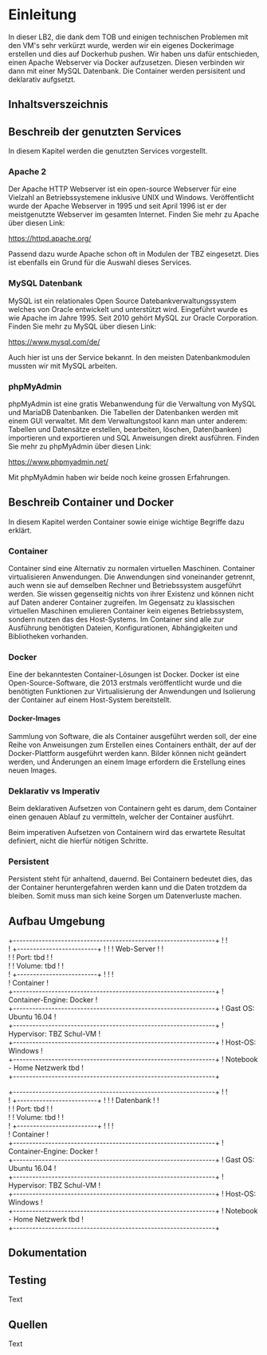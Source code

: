 # Einleitung

In dieser LB2, die dank dem TOB und einigen technischen Problemen mit den VM's sehr verkürzt wurde, werden wir ein eigenes Dockerimage erstellen und dies auf Dockerhub pushen. Wir haben uns dafür entschieden, einen Apache Webserver via Docker aufzusetzen. Diesen verbinden wir dann mit einer MySQL Datenbank. Die Container werden persisitent und deklarativ aufgsetzt. 

## Inhaltsverszeichnis

## Beschreib der genutzten Services
In diesem Kapitel werden die genutzten Services vorgestellt.
### Apache 2
Der Apache HTTP Webserver ist ein open-source Webserver für eine Vielzahl an Betriebssystemene inklusive UNIX und Windows. Veröffentlicht wurde der Apache Webserver in 1995 und seit April 1996 ist er der meistgenutzte Webserver im gesamten Internet. Finden Sie mehr zu Apache über diesen Link:

https://httpd.apache.org/


Passend dazu wurde Apache schon oft in Modulen der TBZ eingesetzt. Dies ist ebenfalls ein Grund für die Auswahl dieses Services. 

### MySQL Datenbank
MySQL ist ein relationales Open Source Datebankverwaltungssystem welches von Oracle entwickelt und unterstützt wird. Eingeführt wurde es wie Apache im Jahre 1995. Seit 2010 gehört MySQL zur Oracle Corporation. Finden Sie mehr zu MySQL über diesen Link:

https://www.mysql.com/de/


Auch hier ist uns der Service bekannt. In den meisten Datenbankmodulen mussten wir mit MySQL arbeiten. 

### phpMyAdmin
phpMyAdmin ist eine gratis Webanwendung für die Verwaltung von MySQL und MariaDB Datenbanken. Die Tabellen der Datenbanken werden mit einem GUI verwaltet. Mit dem Verwaltungstool kann man unter anderem: Tabellen und Datensätze erstellen, bearbeiten, löschen, Daten(banken) importieren und exportieren und SQL Anweisungen direkt ausführen. Finden Sie mehr zu phpMyAdmin über diesen Link:

https://www.phpmyadmin.net/

Mit phpMyAdmin haben wir beide noch keine grossen Erfahrungen. 
## Beschreib Container und Docker
In diesem Kapitel werden Container sowie einige wichtige Begriffe dazu erklärt. 
### Container
Container sind eine Alternativ zu normalen virtuellen Maschinen. Container virtualisieren Anwendungen. Die Anwendungen sind voneinander getrennt, auch wenn sie auf demselben Rechner und Betriebssystem ausgeführt werden. Sie wissen gegenseitig nichts von ihrer Existenz und können nicht auf Daten anderer Container zugreifen. Im Gegensatz zu klassischen virtuellen Maschinen emulieren Container kein eigenes Betriebssystem, sondern nutzen das des Host-Systems. Im Container sind alle zur Ausführung benötigten Dateien, Konfigurationen, Abhängigkeiten und Bibliotheken vorhanden.
### Docker
Eine der bekanntesten Container-Lösungen ist Docker. Docker ist eine Open-Source-Software, die 2013 erstmals veröffentlicht wurde und die benötigten Funktionen zur Virtualisierung der Anwendungen und Isolierung der Container auf einem Host-System bereitstellt.

#### Docker-Images
Sammlung von Software, die als Container ausgeführt werden soll, der eine Reihe von Anweisungen zum Erstellen eines Containers enthält, der auf der Docker-Plattform ausgeführt werden kann. Bilder können nicht geändert werden, und Änderungen an einem Image erfordern die Erstellung eines neuen Images.

### Deklarativ vs Imperativ
Beim deklarativen Aufsetzen von Containern geht es darum, dem Container einen genauen Ablauf zu vermitteln, welcher der Container ausführt. 

Beim imperativen Aufsetzen von Containern wird das erwartete Resultat definiert, nicht die hierfür nötigen Schritte. 
### Persistent
Persistent steht für anhaltend, dauernd. Bei Containern bedeutet dies, das der Container heruntergefahren werden kann und die Daten trotzdem da bleiben. Somit muss man sich keine Sorgen um Datenverluste machen. 


## Aufbau Umgebung



+---------------------------------------------------------------+
!                                                               !	
!    +-------------------------+                                !
!    ! Web-Server              !                                !       
!    ! Port: tbd               !                                !       
!    ! Volume: tbd             !                                !       
!    +-------------------------+                                !
!                                                               !	
! Container                                                     !	
+---------------------------------------------------------------+
! Container-Engine: Docker                                      !	
+---------------------------------------------------------------+
! Gast OS: Ubuntu 16.04                                         !	
+---------------------------------------------------------------+
! Hypervisor: TBZ Schul-VM                                      !	
+---------------------------------------------------------------+
! Host-OS: Windows                                              !	
+---------------------------------------------------------------+
! Notebook - Home Netzwerk tbd                                  !                 
+---------------------------------------------------------------+



+---------------------------------------------------------------+
!                                                               !	
!    +-------------------------+                                !
!    ! Datenbank               !                                !       
!    ! Port: tbd               !                                !       
!    ! Volume: tbd             !                                !       
!    +-------------------------+                                !
!                                                               !	
! Container                                                     !	
+---------------------------------------------------------------+
! Container-Engine: Docker                                      !	
+---------------------------------------------------------------+
! Gast OS: Ubuntu 16.04                                         !	
+---------------------------------------------------------------+
! Hypervisor: TBZ Schul-VM                                      !	
+---------------------------------------------------------------+
! Host-OS: Windows                                              !	
+---------------------------------------------------------------+
! Notebook - Home Netzwerk tbd                                  !                 
+---------------------------------------------------------------+


## Dokumentation

## Testing

Text

## Quellen

Text

